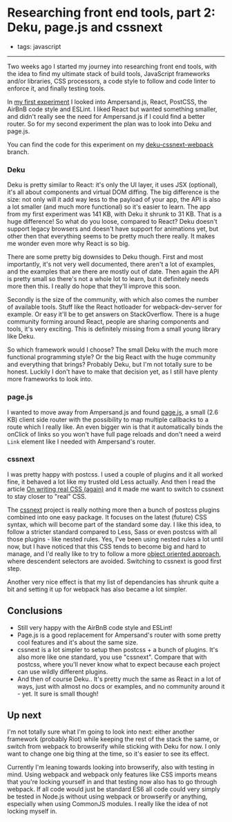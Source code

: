 # Researching front end tools, part 2: Deku, page.js and cssnext
- tags: javascript

---

Two weeks ago I started my journey into researching front end tools, with the idea to find my ultimate stack of build tools, JavaScript frameworks and/or libraries, CSS processors, a code style to follow and code linter to enforce it, and finally testing tools.

In [my first experiment](/articles/2015/05/17/research-front-end-part-1/) I looked into Ampersand.js, React, PostCSS, the AirBnB code style and ESLint. I liked React but wanted something smaller, and didn't really see the need for Ampersand.js if I could find a better router. So for my second experiment the plan was to look into Deku and page.js.

You can find the code for this experiment on my [deku-cssnext-webpack](https://github.com/kevinrenskers/js-skeleton/tree/deku-cssnext-webpack) branch.

### Deku
Deku is pretty similar to React: it's only the UI layer, it uses JSX (optional), it's all about components and virtual DOM diffing. The big difference is the size: not only will it add way less to the payload of your app, the API is also a lot smaller (and much more functional) so it's easier to learn. The app from my first experiment was 141 KB, with Deku it shrunk to 31 KB. That is a huge difference! So what do you loose, compared to React? Deku doesn't support legacy browsers and doesn't have support for animations yet, but other then that everything seems to be pretty much there really. It makes me wonder even more why React is so big.

There are some pretty big downsides to Deku though. First and most importantly, it's not very well documented, there aren't a lot of examples, and the examples that are there are mostly out of date. Then again the API is pretty small so there's not a whole lot to learn, but it definitely needs more then this. I really do hope that they'll improve this soon.

Secondly is the size of the community, with which also comes the  number of available tools. Stuff like the React hotloader for webpack-dev-server for example. Or easy it'll be to get answers on StackOverflow. There is a huge community forming around React, people are sharing components and tools, it's very exciting. This is definitely missing from a small young library like Deku.

So which framework would I choose? The small Deku with the much more functional programming style? Or the big React with the huge community and everything that brings? Probably Deku, but I'm not totally sure to be honest. Luckily I don't have to make that decision yet, as I still have plenty more frameworks to look into.

### page.js
I wanted to move away from Ampersand.js and found [page.js](https://github.com/visionmedia/page.js), a small (2.6 KB) client side router with the possibility to map multiple callbacks to a route which I really like. An even bigger win is that it automatically binds the onClick of links so you won't have full page reloads and don't need a weird `Link` element like I needed with Ampersand's router.

### cssnext
I was pretty happy with postcss. I used a couple of plugins and it all worked fine, it behaved a lot like my trusted old Less actually. And then I read the article [On writing real CSS (again)](https://blog.colepeters.com/on-writing-real-css-again/) and it made me want to switch to cssnext to stay closer to "real" CSS. 

The [cssnext](http://cssnext.io) project is really nothing more then a bunch of postcss plugins combined into one easy package. It focuses on the latest (future) CSS syntax, which will become part of the standard some day. I like this idea, to follow a stricter standard compared to Less, Sass or even postcss with all those plugins - like nested rules. Yes, I've been using nested rules a lot until now, but I have noticed that this CSS tends to become big and hard to manage, and I'd really like to try to follow a more [object oriented approach](http://www.smashingmagazine.com/2011/12/12/an-introduction-to-object-oriented-css-oocss/), where descendent selectors are avoided. Switching to cssnext is good first step.

Another very nice effect is that my list of dependancies has shrunk quite a bit and setting it up for webpack has also became a lot simpler.

## Conclusions
* Still very happy with the AirBnB code style and ESLint!
* Page.js is a good replacement for Ampersand's router with some pretty cool features and it's about the same size.
* cssnext is a lot simpler to setup then postcss + a bunch of plugins. It's also more like one standard, you use "cssnext". Compare that with postcss, where you'll never know what to expect because each project can use wildly different plugins.
* And then of course Deku.. It's pretty much the same as React in a lot of ways, just with almost no docs or examples, and no community around it - yet. It sure is small though!

## Up next
I'm not totally sure what I'm going to look into next: either another framework (probably Riot) while keeping the rest of the stack the same, or switch from webpack to browserify while sticking with Deku for now. I only want to change one big thing at the time, so it's easier to see its effect.

Currently I'm leaning towards looking into browserify, also with testing in mind. Using webpack and webpack only features like CSS imports means that you're locking yourself in and that testing now also has to go through webpack. If all code would just be standard ES6 all code could very simply be tested in Node.js without using webpack or browserify or anything, especially when using CommonJS modules. I really like the idea of not locking myself in.